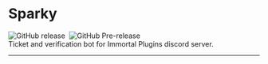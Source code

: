 # Sparky

![GitHub release](https://img.shields.io/github/v/release/LukeBen/Sparky)&nbsp;
![GitHub Pre-release](https://img.shields.io/github/v/release/LukeBen/Sparky?include_prereleases)&nbsp;  
Ticket and verification bot for Immortal Plugins discord server.

-----
